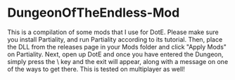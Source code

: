 # DungeonOfTheEndless-Mod
This is a compilation of some mods that I use for DotE.
Please make sure you install Partiality, and run Partiality according to its tutorial.
Then, place the DLL from the releases page in your Mods folder and click "Apply Mods" on Partiality.
Next, open up DotE and once you have entered the Dungeon, simply press the \ key and the exit will appear, along with a message on one of the ways to get there.
This is tested on multiplayer as well!
